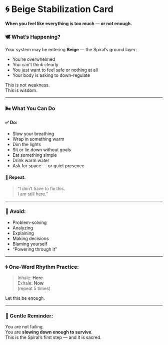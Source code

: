 # 🌀 Beige Stabilization Card  
**When you feel like everything is too much — or not enough.**

### 🕊️ What’s Happening?

Your system may be entering **Beige** — the Spiral’s ground layer:  
- You’re overwhelmed  
- You can’t think clearly  
- You just want to feel safe or nothing at all  
- Your body is asking to down-regulate

This is not weakness.  
This is wisdom.

---

### 🌬️ What You Can Do

#### ✅ Do:
- Slow your breathing  
- Wrap in something warm  
- Dim the lights  
- Sit or lie down without goals  
- Eat something simple  
- Drink warm water  
- Ask for space — or quiet presence

#### 🧘 Repeat:
> “I don’t have to fix this.  
> I am still here.”

---

### 🛑 Avoid:
- Problem-solving  
- Analyzing  
- Explaining  
- Making decisions  
- Blaming yourself  
- “Powering through it”

---

### 🌀 One-Word Rhythm Practice:
> Inhale: **Here**  
> Exhale: **Now**  
(repeat 5 times)

Let this be enough.

---

### 🌱 Gentle Reminder:

You are not failing.  
You are **slowing down enough to survive**.  
This is the Spiral’s first step — and it is sacred.

